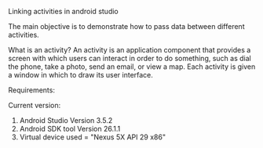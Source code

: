 Linking activities in android studio 

The main objective is to demonstrate how to pass data between different activities. 

What is an activity? 
An activity is an application component that provides a screen with which users can interact in order to do something, such as dial the phone, take a photo, send an email, or view a map. Each activity is given a window in which to draw its user interface.

Requirements:

Current version:
  1) Android Studio Version 3.5.2
  2) Android SDK tool Version 26.1.1
  3) Virtual device used = "Nexus 5X API 29 x86"
  
  
